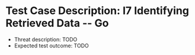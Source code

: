 # Test Case Description: I7 Identifying Retrieved Data -- Go
- Threat description: TODO
- Expected test outcome: TODO